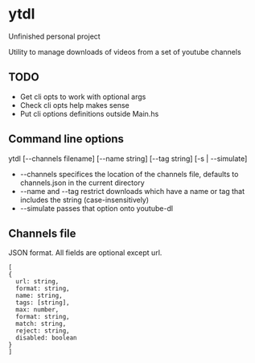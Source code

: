 # ytdl

Unfinished personal project

Utility to manage downloads of videos from a set of youtube channels

## TODO

* Get cli opts to work with optional args
* Check cli opts help makes sense
* Put cli options definitions outside Main.hs

## Command line options

ytdl [--channels filename] [--name string] [--tag string] [-s | --simulate]

* --channels specifices the location of the channels file, defaults to channels.json in the current directory
* --name and --tag restrict downloads which have a name or tag that includes the string (case-insensitively)
* --simulate passes that option onto youtube-dl

## Channels file

JSON format. All fields are optional except url.

    [
    {
      url: string,
      format: string,
      name: string,
      tags: [string],
      max: number,
      format: string,
      match: string,
      reject: string,
      disabled: boolean
    }
    ]
